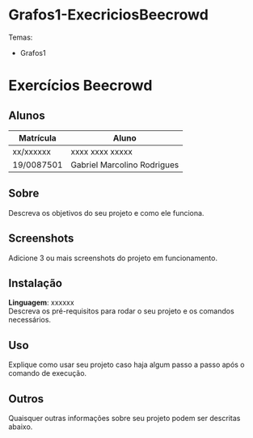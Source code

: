 # Grafos1-ExecriciosBeecrowd

Temas:
 - Grafos1
 
# Exercícios Beecrowd

## Alunos
|Matrícula | Aluno |
| -- | -- |
| xx/xxxxxx  |  xxxx xxxx xxxxx |
| 19/0087501  |  Gabriel Marcolino Rodrigues |

## Sobre 
Descreva os objetivos do seu projeto e como ele funciona. 

## Screenshots
Adicione 3 ou mais screenshots do projeto em funcionamento.

## Instalação 
**Linguagem**: xxxxxx<br>
Descreva os pré-requisitos para rodar o seu projeto e os comandos necessários.

## Uso 
Explique como usar seu projeto caso haja algum passo a passo após o comando de execução.

## Outros 
Quaisquer outras informações sobre seu projeto podem ser descritas abaixo.



